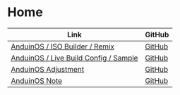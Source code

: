 

# Home

| Link | GitHub |
| ---- | ------ |
| [AnduinOS / ISO Builder / Remix](https://samwhelp.github.io/anduinos-iso-builder-remix/) | [GitHub](https://github.com/samwhelp/anduinos-iso-builder-remix) |
| [AnduinOS / Live Build Config / Sample](https://samwhelp.github.io/anduinos-live-build-config-sample/) | [GitHub](https://github.com/samwhelp/anduinos-live-build-config-sample) |
| [AnduinOS Adjustment](https://samwhelp.github.io/anduinos-adjustment/) | [GitHub](https://github.com/samwhelp/anduinos-adjustment) |
| [AnduinOS Note](https://samwhelp.github.io/note-about-anduinos/) | [GitHub](https://github.com/samwhelp/note-about-anduinos) |
